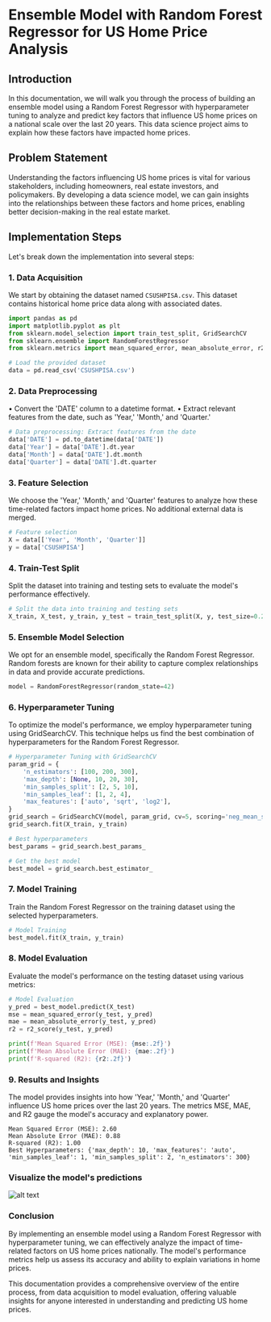 # Ensemble Model with Random Forest Regressor for US Home Price Analysis

## Introduction

In this documentation, we will walk you through the process of building an ensemble model using a Random Forest Regressor with hyperparameter tuning to analyze and predict key factors that influence US home prices on a national scale over the last 20 years. This data science project aims to explain how these factors have impacted home prices.

## Problem Statement

Understanding the factors influencing US home prices is vital for various stakeholders, including homeowners, real estate investors, and policymakers. By developing a data science model, we can gain insights into the relationships between these factors and home prices, enabling better decision-making in the real estate market.

## Implementation Steps

Let's break down the implementation into several steps:

### 1. Data Acquisition

We start by obtaining the dataset named `CSUSHPISA.csv`. This dataset contains historical home price data along with associated dates.

```python
import pandas as pd
import matplotlib.pyplot as plt
from sklearn.model_selection import train_test_split, GridSearchCV
from sklearn.ensemble import RandomForestRegressor
from sklearn.metrics import mean_squared_error, mean_absolute_error, r2_score

# Load the provided dataset
data = pd.read_csv('CSUSHPISA.csv')
```
### 2. Data Preprocessing
• Convert the 'DATE' column to a datetime format.
• Extract relevant features from the date, such as 'Year,' 'Month,' and 'Quarter.'

```python
# Data preprocessing: Extract features from the date
data['DATE'] = pd.to_datetime(data['DATE'])
data['Year'] = data['DATE'].dt.year
data['Month'] = data['DATE'].dt.month
data['Quarter'] = data['DATE'].dt.quarter
```

### 3. Feature Selection
We choose the 'Year,' 'Month,' and 'Quarter' features to analyze how these time-related factors impact home prices. No additional external data is merged.

```python
# Feature selection
X = data[['Year', 'Month', 'Quarter']]
y = data['CSUSHPISA']
```

### 4. Train-Test Split

Split the dataset into training and testing sets to evaluate the model's performance effectively.

```python
# Split the data into training and testing sets
X_train, X_test, y_train, y_test = train_test_split(X, y, test_size=0.2, random_state=42)
```

### 5. Ensemble Model Selection

We opt for an ensemble model, specifically the Random Forest Regressor. Random forests are known for their ability to capture complex relationships in data and provide accurate predictions.

```python # Ensemble Model Selection - Random Forest Regressor
model = RandomForestRegressor(random_state=42)
```
### 6. Hyperparameter Tuning

To optimize the model's performance, we employ hyperparameter tuning using GridSearchCV. This technique helps us find the best combination of hyperparameters for the Random Forest Regressor.

```python
# Hyperparameter Tuning with GridSearchCV
param_grid = {
    'n_estimators': [100, 200, 300],
    'max_depth': [None, 10, 20, 30],
    'min_samples_split': [2, 5, 10],
    'min_samples_leaf': [1, 2, 4],
    'max_features': ['auto', 'sqrt', 'log2'],
}
grid_search = GridSearchCV(model, param_grid, cv=5, scoring='neg_mean_squared_error')
grid_search.fit(X_train, y_train)

# Best hyperparameters
best_params = grid_search.best_params_

# Get the best model
best_model = grid_search.best_estimator_
```

### 7. Model Training
Train the Random Forest Regressor on the training dataset using the selected hyperparameters.

```python
# Model Training
best_model.fit(X_train, y_train)
```

### 8. Model Evaluation
Evaluate the model's performance on the testing dataset using various metrics:

```python
# Model Evaluation
y_pred = best_model.predict(X_test)
mse = mean_squared_error(y_test, y_pred)
mae = mean_absolute_error(y_test, y_pred)
r2 = r2_score(y_test, y_pred)

print(f'Mean Squared Error (MSE): {mse:.2f}')
print(f'Mean Absolute Error (MAE): {mae:.2f}')
print(f'R-squared (R2): {r2:.2f}')
```
### 9. Results and Insights

The model provides insights into how 'Year,' 'Month,' and 'Quarter' influence US home prices over the last 20 years. The metrics MSE, MAE, and R2 gauge the model's accuracy and explanatory power.

```
Mean Squared Error (MSE): 2.60
Mean Absolute Error (MAE): 0.88
R-squared (R2): 1.00
Best Hyperparameters: {'max_depth': 10, 'max_features': 'auto', 'min_samples_leaf': 1, 'min_samples_split': 2, 'n_estimators': 300}
```

### Visualize the model's predictions

![alt text]([https://github.com/[username]/[reponame]/blob/[branch]/image.jpg?raw=true](https://github.com/sumitdnath/US-Home-Price-Analysis/blob/main/model_us_home_price_analysis.png?raw=true))


### Conclusion

By implementing an ensemble model using a Random Forest Regressor with hyperparameter tuning, we can effectively analyze the impact of time-related factors on US home prices nationally. The model's performance metrics help us assess its accuracy and ability to explain variations in home prices.

This documentation provides a comprehensive overview of the entire process, from data acquisition to model evaluation, offering valuable insights for anyone interested in understanding and predicting US home prices.
